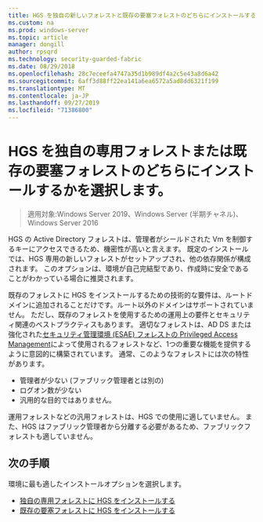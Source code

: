 ```yaml
---
title: HGS を独自の新しいフォレストと既存の要塞フォレストのどちらにインストールするかを選択します。
ms.custom: na
ms.prod: windows-server
ms.topic: article
manager: dongill
author: rpsqrd
ms.technology: security-guarded-fabric
ms.date: 08/29/2018
ms.openlocfilehash: 28c7eceefa4747a35d1b989df4a2c5e43a8d6a42
ms.sourcegitcommit: 6aff3d88ff22ea141a6ea6572a5ad8dd6321f199
ms.translationtype: MT
ms.contentlocale: ja-JP
ms.lasthandoff: 09/27/2019
ms.locfileid: "71386800"
---
```

# <a name="choose-whether-to-install-hgs-in-its-own-dedicated-forest-or-in-an-existing-bastion-forest"></a>HGS を独自の専用フォレストまたは既存の要塞フォレストのどちらにインストールするかを選択します。

>適用対象:Windows Server 2019、Windows Server (半期チャネル)、Windows Server 2016


HGS の Active Directory フォレストは、管理者がシールドされた Vm を制御するキーにアクセスできるため、機密性が高いと言えます。 既定のインストールでは、HGS 専用の新しいフォレストがセットアップされ、他の依存関係が構成されます。 このオプションは、環境が自己完結型であり、作成時に安全であることがわかっている場合に推奨されます。 

既存のフォレストに HGS をインストールするための技術的な要件は、ルートドメインに追加されることだけです。ルート以外のドメインはサポートされていません。 ただし、既存のフォレストを使用するための運用上の要件とセキュリティ関連のベストプラクティスもあります。 適切なフォレストは、AD DS または強化された[セキュリティ管理環境 (ESAE) フォレスト](https://technet.microsoft.com/windows-server-docs/security/securing-privileged-access/securing-privileged-access-reference-material#ESAE_BM)[の Privileged Access Management](https://docs.microsoft.com/microsoft-identity-manager/pam/privileged-identity-management-for-active-directory-domain-services)によって使用されるフォレストなど、1つの重要な機能を提供するように意図的に構築されています。 通常、このようなフォレストには次の特性があります。

- 管理者が少ない (ファブリック管理者とは別の)
- ログオン数が少ない
- 汎用的な目的ではありません。 

運用フォレストなどの汎用フォレストは、HGS での使用に適していません。 また、HGS はファブリック管理者から分離する必要があるため、ファブリックフォレストも適していません。

## <a name="next-step"></a>次の手順

環境に最も適したインストールオプションを選択します。

- [独自の専用フォレストに HGS をインストールする](guarded-fabric-install-hgs-default.md)
- [既存の要塞フォレストに HGS をインストールする](guarded-fabric-install-hgs-in-a-bastion-forest.md)


